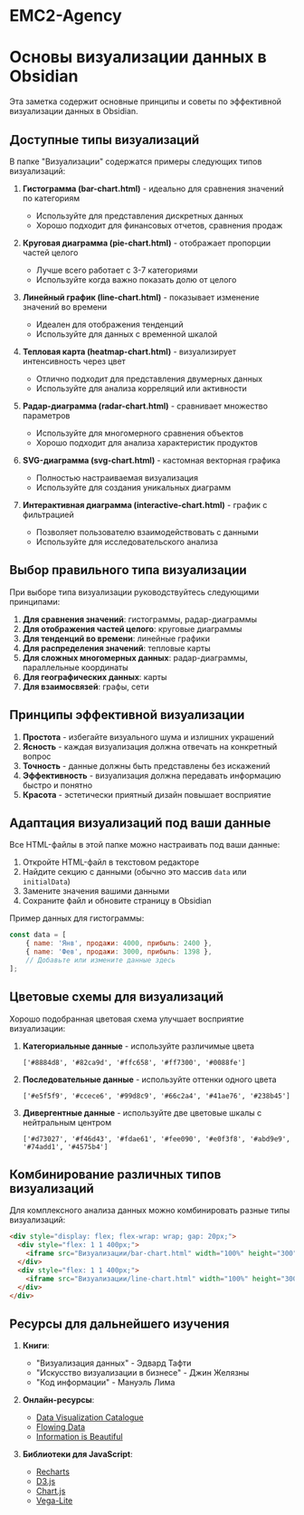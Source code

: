 # EMC2-Agency

# Основы визуализации данных в Obsidian

Эта заметка содержит основные принципы и советы по эффективной визуализации данных в Obsidian.

## Доступные типы визуализаций

В папке "Визуализации" содержатся примеры следующих типов визуализаций:

1. **Гистограмма (bar-chart.html)** - идеально для сравнения значений по категориям
   - Используйте для представления дискретных данных
   - Хорошо подходит для финансовых отчетов, сравнения продаж

2. **Круговая диаграмма (pie-chart.html)** - отображает пропорции частей целого
   - Лучше всего работает с 3-7 категориями
   - Используйте когда важно показать долю от целого

3. **Линейный график (line-chart.html)** - показывает изменение значений во времени
   - Идеален для отображения тенденций
   - Используйте для данных с временной шкалой

4. **Тепловая карта (heatmap-chart.html)** - визуализирует интенсивность через цвет
   - Отлично подходит для представления двумерных данных
   - Используйте для анализа корреляций или активности

5. **Радар-диаграмма (radar-chart.html)** - сравнивает множество параметров
   - Используйте для многомерного сравнения объектов
   - Хорошо подходит для анализа характеристик продуктов

6. **SVG-диаграмма (svg-chart.html)** - кастомная векторная графика
   - Полностью настраиваемая визуализация
   - Используйте для создания уникальных диаграмм

7. **Интерактивная диаграмма (interactive-chart.html)** - график с фильтрацией
   - Позволяет пользователю взаимодействовать с данными
   - Используйте для исследовательского анализа

## Выбор правильного типа визуализации

При выборе типа визуализации руководствуйтесь следующими принципами:

1. **Для сравнения значений**: гистограммы, радар-диаграммы
2. **Для отображения частей целого**: круговые диаграммы
3. **Для тенденций во времени**: линейные графики
4. **Для распределения значений**: тепловые карты
5. **Для сложных многомерных данных**: радар-диаграммы, параллельные координаты
6. **Для географических данных**: карты
7. **Для взаимосвязей**: графы, сети

## Принципы эффективной визуализации

1. **Простота** - избегайте визуального шума и излишних украшений
2. **Ясность** - каждая визуализация должна отвечать на конкретный вопрос
3. **Точность** - данные должны быть представлены без искажений
4. **Эффективность** - визуализация должна передавать информацию быстро и понятно
5. **Красота** - эстетически приятный дизайн повышает восприятие

## Адаптация визуализаций под ваши данные

Все HTML-файлы в этой папке можно настраивать под ваши данные:

1. Откройте HTML-файл в текстовом редакторе
2. Найдите секцию с данными (обычно это массив `data` или `initialData`)
3. Замените значения вашими данными
4. Сохраните файл и обновите страницу в Obsidian

Пример данных для гистограммы:
```javascript
const data = [
    { name: 'Янв', продажи: 4000, прибыль: 2400 },
    { name: 'Фев', продажи: 3000, прибыль: 1398 },
    // Добавьте или измените данные здесь
];
```

## Цветовые схемы для визуализаций

Хорошо подобранная цветовая схема улучшает восприятие визуализации:

1. **Категориальные данные** - используйте различимые цвета
   ```
   ['#8884d8', '#82ca9d', '#ffc658', '#ff7300', '#0088fe']
   ```

2. **Последовательные данные** - используйте оттенки одного цвета
   ```
   ['#e5f5f9', '#ccece6', '#99d8c9', '#66c2a4', '#41ae76', '#238b45']
   ```

3. **Дивергентные данные** - используйте две цветовые шкалы с нейтральным центром
   ```
   ['#d73027', '#f46d43', '#fdae61', '#fee090', '#e0f3f8', '#abd9e9', '#74add1', '#4575b4']
   ```

## Комбинирование различных типов визуализаций

Для комплексного анализа данных можно комбинировать разные типы визуализаций:

```html
<div style="display: flex; flex-wrap: wrap; gap: 20px;">
  <div style="flex: 1 1 400px;">
    <iframe src="Визуализации/bar-chart.html" width="100%" height="300"></iframe>
  </div>
  <div style="flex: 1 1 400px;">
    <iframe src="Визуализации/line-chart.html" width="100%" height="300"></iframe>
  </div>
</div>
```

## Ресурсы для дальнейшего изучения

1. **Книги**:
   - "Визуализация данных" - Эдвард Тафти
   - "Искусство визуализации в бизнесе" - Джин Желязны
   - "Код информации" - Мануэль Лима

2. **Онлайн-ресурсы**:
   - [Data Visualization Catalogue](https://datavizcatalogue.com)
   - [Flowing Data](https://flowingdata.com)
   - [Information is Beautiful](https://informationisbeautiful.net)

3. **Библиотеки для JavaScript**:
   - [Recharts](https://recharts.org)
   - [D3.js](https://d3js.org)
   - [Chart.js](https://www.chartjs.org)
   - [Vega-Lite](https://vega.github.io/vega-lite)
